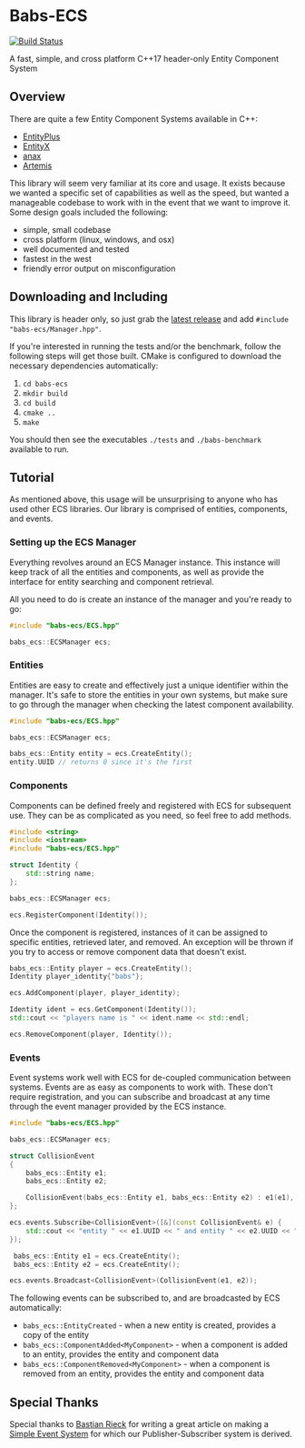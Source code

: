 # Babs-ECS
[![Build Status](https://travis-ci.org/babsnbabs/babs-ecs.svg?branch=master)](https://travis-ci.org/babsnbabs/babs-ecs)

A fast, simple, and cross platform C++17 header-only Entity Component System


## Overview

There are quite a few Entity Component Systems available in C++:
* [EntityPlus](https://github.com/Yelnats321/EntityPlus)
* [EntityX](https://github.com/alecthomas/entityx)
* [anax](https://github.com/miguelmartin75/anax)
* [Artemis](https://github.com/vinova/Artemis-Cpp)

This library will seem very familiar at its core and usage. It exists because we wanted a specific set of capabilities as well as the speed, but wanted a manageable codebase to work with in the event that we want to improve it. Some design goals included the following:
* simple, small codebase
* cross platform (linux, windows, and osx)
* well documented and tested
* fastest in the west
* friendly error output on misconfiguration


## Downloading and Including

This library is header only, so just grab the [latest release](https://github.com/babsnbabs/babs-ecs/releases) and add `#include "babs-ecs/Manager.hpp"`.

If you're interested in running the tests and/or the benchmark, follow the following steps will get those built. CMake is configured to download the necessary dependencies automatically:
1. `cd babs-ecs`
2. `mkdir build`
3. `cd build`
4. `cmake ..`
5. `make`

You should then see the executables `./tests` and `./babs-benchmark` available to run.


## Tutorial

As mentioned above, this usage will be unsurprising to anyone who has used other ECS libraries. Our library is comprised of entities, components, and events.

### Setting up the ECS Manager

Everything revolves around an ECS Manager instance. This instance will keep track of all the entities and components, as well as provide the interface for entity searching and component retrieval.

All you need to do is create an instance of the manager and you're ready to go:

```c++
#include "babs-ecs/ECS.hpp"

babs_ecs::ECSManager ecs;
```

### Entities

Entities are easy to create and effectively just a unique identifier within the manager. It's safe to store the entities in your own systems, but make sure to go through the manager when checking the latest component availability.

```c++
#include "babs-ecs/ECS.hpp"

babs_ecs::ECSManager ecs;

babs_ecs::Entity entity = ecs.CreateEntity();
entity.UUID // returns 0 since it's the first
```

### Components

Components can be defined freely and registered with ECS for subsequent use. They can be as complicated as you need, so feel free to add methods.

```c++
#include <string>
#include <iostream>
#include "babs-ecs/ECS.hpp"

struct Identity {
    std::string name;
};

babs_ecs::ECSManager ecs;

ecs.RegisterComponent(Identity());
```

Once the component is registered, instances of it can be assigned to specific entities, retrieved later, and removed. An exception will be thrown if you try to access or remove component data that doesn't exist.

```c++
babs_ecs::Entity player = ecs.CreateEntity();
Identity player_identity{"babs"};

ecs.AddComponent(player, player_identity);

Identity ident = ecs.GetComponent(Identity());
std::cout << "players name is " << ident.name << std::endl;

ecs.RemoveComponent(player, Identity());
```

### Events

Event systems work well with ECS for de-coupled communication between systems. Events are as easy as components to work with. These don't require registration, and you can subscribe and broadcast at any time through the event manager provided by the ECS instance.

```c++
#include "babs-ecs/ECS.hpp"

babs_ecs::ECSManager ecs;

struct CollisionEvent
{
    babs_ecs::Entity e1;
    babs_ecs::Entity e2;

    CollisionEvent(babs_ecs::Entity e1, babs_ecs::Entity e2) : e1(e1), e2(e2) {}
};

ecs.events.Subscribe<CollisionEvent>([&](const CollisionEvent& e) {
    std::cout << "entity " << e1.UUID << " and entity " << e2.UUID << " collided!" << std::endl; 
});

 babs_ecs::Entity e1 = ecs.CreateEntity();
 babs_ecs::Entity e2 = ecs.CreateEntity();

ecs.events.Broadcast<CollisionEvent>(CollisionEvent(e1, e2));
```

The following events can be subscribed to, and are broadcasted by ECS automatically:

* `babs_ecs::EntityCreated` - when a new entity is created, provides a copy of the entity
* `babs_ecs::ComponentAdded<MyComponent>` - when a component is added to an entity, provides the entity and component data
* `babs_ecs::ComponentRemoved<MyComponent>` - when a component is removed from an entity, provides the entity and component data


## Special Thanks

Special thanks to [Bastian Rieck](https://github.com/Pseudomanifold) for writing a great article on making a [Simple Event System](https://bastian.rieck.ru/blog/posts/2015/event_system_cxx11/) for which our Publisher-Subscriber system is derived.
